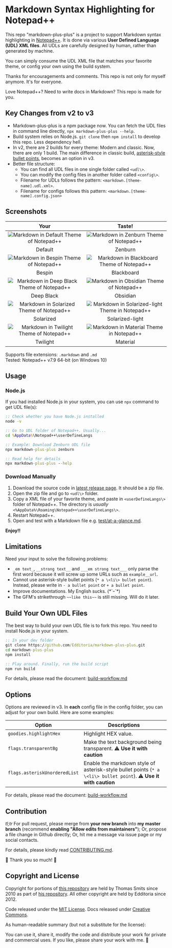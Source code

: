 # Markdown Syntax Highlighting for Notepad++

This repo "markdown-plus-plus" is a project to support Markdown syntax highlighting in [Notepad++][npp_site]. It is done via various **User Defined Language (UDL) XML files**. All UDLs are carefully designed by human, rather than generated by machine.

You can simply consume the UDL XML file that matches your favorite theme, or config your own using the build system.

Thanks for encouragements and comments. This repo is not only for myself anymore. It's for everyone.

Love Notepad++? Need to write docs in Markdown? This repo is made for you.

## Key Changes from v2 to v3

- Markdown-plus-plus is a npm package now. You can fetch the UDL files in command line directly, `npx markdown-plus-plus --help`.
- Build system relies on Node.js. `git clone` then `npm install` to develop this repo. Less dependency hell.
- In v2, there are 2 builds for every theme: Modern and classic. Now, there are only 1 build. The main difference in classic build, [asterisk-style bullet points][end_of_v2], becomes an option in v3.
- Better file structure:
	- You can find all UDL files in one single folder called `<udl\>`.
	- You can modify the config files in another folder called `<config\>`.
	- Filename for UDLs follows the pattern: `<markdown.[theme-name].udl.xml>`.
	- Filename for configs follows this pattern: `<markdown.[theme-name].config.json>`

## Screenshots

| Your | Taste! |
|:----:|:------:|
| ![Markdown in Default Theme of Notepad++][screen_default] | ![Markdown in Zenburn Theme of Notepad++][screen_zenburn] |
| Default | Zenburn |
| ![Markdown in Bespin Theme of Notepad++][screen_bespin] | ![Markdown in Blackboard Theme of Notepad++][screen_blackboard] |
| Bespin | Blackboard |
| ![Markdown in Deep Black Theme of Notepad++][screen_deep_black] | ![Markdown in Obsidian Theme of Notepad++][screen_obsidian] |
| Deep Black | Obsidian |
| ![Markdown in Solarized Theme of Notepad++][screen_solarized] | ![Markdown in Solarized-light Theme in Notepad++][screen_solarized_light] |
| Solarized | Solarized-light |
| ![Markdown in Twilight Theme of Notepad++][screen_twilight] | ![Markdown in Material Theme in Notepad++][screen_material] |
| Twilight | Material |

Supports file extensions: `.markdown` and `.md`<br>
Tested: Notepad++ v7.9 64-bit (on Windows 10)

## Usage

### Node.js

If you had installed Node.js in your system, you can use `npx` command to get UDL file(s):

```cmd
:: Check whether you have Node.js installed
node -v

:: Go to UDL folder of Notepad++. Usually...
cd %AppData%\Notepad++\userDefineLangs

:: Example: Download Zenburn UDL file
npx markdown-plus-plus zenburn

:: Read help for details
npx markdown-plus-plus --help
```

### Download Manually

1. Download the source code in [latest release page][latest_release]. It should be a zip file.
1. Open the zip file and go to `<udl\>` folder.
1. Copy a XML file of your favorite theme, and paste in `<userDefineLangs\>` folder of Notepad++. The directory is *usually* `<%AppData%\Roaming\Notepad++\userDefineLangs\>`.
1. Restart Notepad++.
1. Open and test with a Markdown file e.g. [test/at-a-glance.md](test/at-a-glance.md).

**Enjoy!!**

## Limitations

Need your input to solve the following problems:

- `_em text_`, `__strong text__` and `___em strong text___` only parse the first word because it will screw up some URLs such as `example__url`.
- Cannot use asterisk-style bullet points (`* a \<li\> bullet point`). Instead, please write in `- a bullet point` or `+ a bullet point`.
- Improve documentations. My English sucks. (\*´ｰ\`\*)
- The GFM's strikethrough `~~like this~~` is still missing. Will do it later.

## Build Your Own UDL Files

The best way to build your own UDL file is to fork this repo. You need to install Node.js in your system.

```cmd
:: In your dev folder
git clone https://github.com/Edditoria/markdown-plus-plus.git
cd markdown-plus-plus
npm install

:: Play around. Finally, run the build script
npm run build
```

For details, please read the document: [build-workflow.md](docs/build-workflow.md)

## Options

Options are reviewed in v3. In **each** config file in the config folder, you can adjust for your own build. Here are some examples:

| Option | Descriptions |
| ------ | ------------ |
| `goodies.highlightHex` | Highlight HEX value. |
| `flags.transparentBg` | Make the text background being transparent. :warning: **Use it with caution** |
| `flags.asteriskUnorderedList` | Enable the markdown style of asterisk-style bullet points (`* a \<li\> bullet point`). :warning: **Use it with caution** |

For details, please read the document: [build-workflow.md](docs/build-workflow.md)

## Contribution

*tl;tr* For pull request, please merge from **your new branch** into **my master branch** (recommend **enabling "Allow edits from maintainers"**); Or, propose a file change in Github directly; Or, hit me a message via issue page or my social contacts.

For details, please kindly read [CONTRIBUTING.md](https://github.com/Edditoria/.github/blob/main/CONTRIBUTING.md).

:beer: Thank you so much! :pray:

## Copyright and License

Copyright for portions of [this repository][this_repo] are held by Thomas Smits since 2010 as part of [his repository][thomsmits_repo]. All other copyright are held by Edditoria since 2012.

Code released under the [MIT License](LICENSE.txt). Docs released under [Creative Commons](https://creativecommons.org/licenses/by/4.0/).

As human-readable summary (but not a substitute for the license):

You can use it, share it, modify the code and distribute your work for private and commercial uses. If you like, please share your work with me. :pizza:


[screen_default]: docs/images/themes/default-screenshot.png "Markdown in Default Theme of Notepad++"
[screen_zenburn]: docs/images/themes/zenburn-screenshot.png "Markdown in Zenburn Theme of Notepad++"
[screen_bespin]: docs/images/themes/bespin-screenshot.png "Markdown in Bespin Theme of Notepad++"
[screen_blackboard]: docs/images/themes/blackboard-screenshot.png "Markdown in Blackboard Theme of Notepad++"
[screen_deep_black]: docs/images/themes/deep-black-screenshot.png "Markdown in Deep Black Theme of Notepad++"
[screen_obsidian]: docs/images/themes/obsidian-screenshot.png "Markdown in Obsidian Theme of Notepad++"
[screen_solarized]: docs/images/themes/solarized-screenshot.png "Markdown in Solarized Theme of Notepad++"
[screen_solarized_light]: docs/images/themes/solarized-light-screenshot.png "Markdown in Solarized-light Theme of Notepad++"
[screen_twilight]: docs/images/themes/twilight-screenshot.png "Markdown in Twilight Theme of Notepad++"
[screen_material]: docs/images/themes/material-screenshot.png "Markdown in Material Theme of Notepad++"

[npp_site]: https://notepad-plus-plus.org
[end_of_v2]: https://github.com/Edditoria/markdown-plus-plus/tree/checkpoint/end-of-v2#step-zero-pick-your-side
[latest_release]: https://github.com/Edditoria/markdown-plus-plus/releases/latest
[this_repo]: https://github.com/Edditoria/markdown-plus-plus
[thomsmits_repo]: https://github.com/thomsmits/markdown_npp
